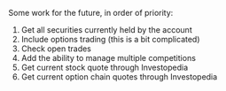 Some work for the future, in order of priority:

1. Get all securities currently held by the account
2. Include options trading (this is a bit complicated)
3. Check open trades
4. Add the ability to manage multiple competitions
5. Get current stock quote through Investopedia
6. Get current option chain quotes through Investopedia

